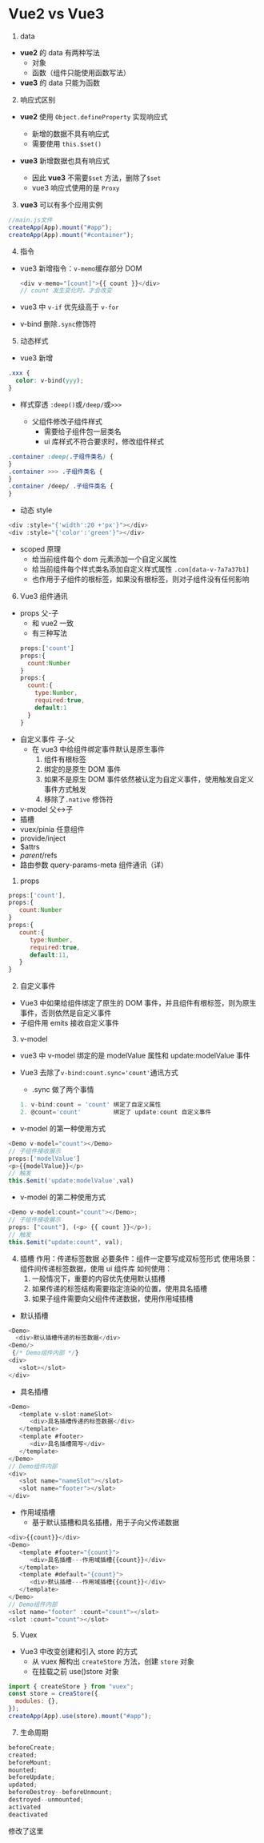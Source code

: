 # Vue2 vs Vue3

1. data

- **vue2** 的 data 有两种写法
  - 对象
  - 函数（组件只能使用函数写法）
- **vue3** 的 data 只能为函数

2. 响应式区别

- **vue2** 使用 `Object.defineProperty` 实现响应式
  - 新增的数据不具有响应式
  - 需要使用 `this.$set()`
- **vue3** 新增数据也具有响应式

  - 因此 **vue3** 不需要`$set` 方法，删除了`$set`
  - vue3 响应式使用的是 `Proxy`

3. **vue3** 可以有多个应用实例

```js
//main.js文件
createApp(App).mount("#app");
createApp(App).mount("#container");
```

4. 指令

- vue3 新增指令：`v-memo`缓存部分 DOM

  ```js
  <div v-memo="[count]">{{ count }}</div>
  // count 发生变化时，才会改变
  ```

- vue3 中 `v-if` 优先级高于 `v-for`
- v-bind 删除`.sync`修饰符

5. 动态样式

- vue3 新增

```css
.xxx {
  color: v-bind(yyy);
}
```

- 样式穿透 `:deep()`或`/deep/`或`>>>`

  - 父组件修改子组件样式
    - 需要给子组件包一层类名
    - ui 库样式不符合要求时，修改组件样式

```css
.container :deep(.子组件类名) {
}
.container >>> .子组件类名 {
}
.container /deep/ .子组件类名 {
}
```

- 动态 style

```js
<div :style="{'width':20 +'px'}"></div>
<div :style="{'color':'green'}"></div>
```

- scoped 原理
  - 给当前组件每个 dom 元素添加一个自定义属性 <div data-v-7a7a37b1></div>
  - 给当前组件每个样式类名添加自定义样式属性 `.con[data-v-7a7a37b1]`
  - 也作用于子组件的根标签，如果没有根标签，则对子组件没有任何影响

6. Vue3 组件通讯

- props 父-子
  - 和 vue2 一致
  - 有三种写法
  ```js
  props:['count']
  props:{
    count:Number
  }
  props:{
    count:{
      type:Number,
      required:true,
      default:1
    }
  }
  ```
- 自定义事件 子-父
  - 在 vue3 中给组件绑定事件默认是原生事件
    1. 组件有根标签
    2. 绑定的是原生 DOM 事件
    3. 如果不是原生 DOM 事件依然被认定为自定义事件，使用触发自定义事件方式触发
    4. 移除了`.native` 修饰符
- v-model 父<->子
- 插槽
- vuex/pinia 任意组件
- provide/inject
- $attrs
- $parent/$refs
- 路由参数 query-params-meta
  组件通讯（详）

1. props

```js
props:['count'],
props:{
   count:Number
}
props:{
   count:{
      type:Number,
      required:true,
      default:11,
   }
}
```

2. 自定义事件

- Vue3 中如果给组件绑定了原生的 DOM 事件，并且组件有根标签，则为原生事件，否则依然是自定义事件
- 子组件用 emits 接收自定义事件

3. v-model

- vue3 中 v-model 绑定的是 modelValue 属性和 update:modelValue 事件

- Vue3 去除了`v-bind:count.sync='count'`通讯方式
  - .sync 做了两个事情
  ```js
  1. v-bind:count = 'count' 绑定了自定义属性
  2. @count='count'         绑定了 update:count 自定义事件
  ```
- v-model 的第一种使用方式

```js
<Demo v-model="count"></Demo>
// 子组件接收展示
props:['modelValue']
<p>{{modelValue}}</p>
// 触发
this.$emit('update:modelValue',val)
```

- v-model 的第二种使用方式

```js
<Demo v-model:count="count"></Demo>;
// 子组件接收展示
props: ["count"], (<p> {{ count }}</p>);
// 触发
this.$emit("update:count", val);
```

4. 插槽
   作用：传递标签数据
   必要条件：组件一定要写成双标签形式
   使用场景：组件间传递标签数据，使用 ui 组件库
   如何使用：
   1. 一般情况下，重要的内容优先使用默认插槽
   2. 如果传递的标签结构需要指定渲染的位置，使用具名插槽
   3. 如果子组件需要向父组件传递数据，使用作用域插槽

- 默认插槽

```js
<Demo>
  <div>默认插槽传递的标签数据</div>
<Demo/>
 {/* Demo组件内部 */}
<div>
   <slot></slot>
</div>
```

- 具名插槽

```js
<Demo>
   <template v-slot:nameSlot>
      <div>具名插槽传递的标签数据</div>
   </template>
   <template #footer>
      <div>具名插槽简写</div>
   </template>
</Demo>
// Demo组件内部
<div>
   <slot name="nameSlot"></slot>
   <slot name="footer"></slot>
</div>
```

- 作用域插槽
  - 基于默认插槽和具名插槽，用于子向父传递数据

```js
<div>{{count}}</div>
<Demo>
   <template #footer="{count}">
      <div>具名插槽---作用域插槽{{count}}</div>
   </template>
   <template #default="{count}">
      <div>默认插槽---作用域插槽{{count}}</div>
   </template>
</Demo>
// Demo组件内部
<slot name="footer" :count="count"></slot>
<slot :count="count"></slot>
```

5. Vuex

- Vue3 中改变创建和引入 store 的方式
  - 从 vuex 解构出 `createStore` 方法，创建 `store` 对象
  - 在挂载之前 use()store 对象

```js
import { createStore } from "vuex";
const store = creaStore({
  modules: {},
});
createApp(App).use(store).mount("#app");
```

7. 生命周期

```js
beforeCreate;
created;
beforeMount;
mounted;
beforeUpdate;
updated;
beforeDestroy--beforeUnmount;
destroyed--unmounted;
activated
deactivated
```

修改了这里